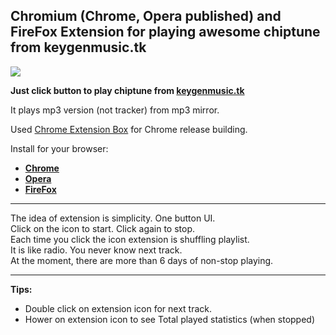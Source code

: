 Chromium (Chrome, Opera published) and FireFox Extension for playing awesome chiptune from keygenmusic.tk
--------------------------------------------------------------------------------------------------

![](https://raw.githubusercontent.com/onikienko/keygenjukebox-play-button/master/chromium/img/ext_icons/128.png)

**Just click button to play chiptune from [keygenmusic.tk](http://keygenmusic.tk/)**

It plays mp3 version (not tracker) from mp3 mirror.


Used [Chrome Extension Box](https://github.com/onikienko/chrome-extensions-box) for Chrome release building.

Install for your browser:

- **[Chrome](https://chrome.google.com/webstore/detail/keygenjukebox-play-button/olephdnjkkjiidgifanfiimkbbcaogid)**
- **[Opera](https://addons.opera.com/extensions/details/keygenjukebox-play-button/)**
- **[FireFox](https://addons.mozilla.org/addon/keygen-music-play-button/)**

--------------------------------------------------------------------------------------------

The idea of extension is simplicity. One button UI.  
Click on the icon to start. Click again to stop.  
Each time you click the icon extension is shuffling playlist.  
It is like radio. You never know next track.  
At the moment, there are more than 6 days of non-stop playing.  

-----------------------------------------------------------------------------------------------

**Tips:**  
- Double click on extension icon for next track.
- Hower on extension icon to see Total played statistics (when stopped)
